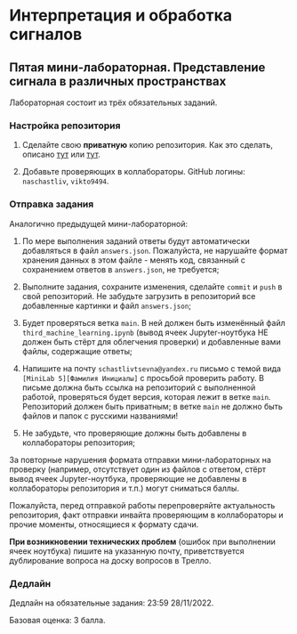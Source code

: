 # Интерпретация и обработка сигналов

## Пятая мини-лабораторная. Представление сигнала в различных пространствах

Лабораторная состоит из трёх обязательных заданий.


### Настройка репозитория

1. Сделайте свою **приватную** копию репозитория.
Как это сделать, описано [тут](https://gist.github.com/0xjac/85097472043b697ab57ba1b1c7530274)
или [тут](https://stackoverflow.com/questions/10065526/github-how-to-make-a-fork-of-public-repository-private).

2. Добавьте проверяющих в коллабораторы. GitHub логины: `naschastliv`, `vikto9494`.

### Отправка задания

Аналогично предыдущей мини-лабораторной:

1. По мере выполнения заданий ответы будут автоматически добавляться в файл `answers.json`.
Пожалуйста, не нарушайте формат хранения данных в этом файле - менять код, связанный
с сохранением ответов в `answers.json`, не требуется;

2. Выполните задания, сохраните изменения, сделайте `commit` и `push` в свой репозиторий. 
Не забудьте загрузить в репозиторий все добавленные картинки и файл `answers.json`;

3. Будет проверяться ветка `main`. В ней должен быть изменённый файл `third_machine_learning.ipynb` (вывод
ячеек Jupyter-ноутбука НЕ должен быть стёрт для облегчения проверки) и добавленные
вами файлы, содержащие ответы;

4. Напишите на почту `schastlivtsevna@yandex.ru` письмо с темой вида
`[MiniLab 5][Фамилия Инициалы]` с просьбой проверить работу. В письме должна быть ссылка
на репозиторий с выполненной работой, проверяться будет версия, которая лежит в ветке `main`.
Репозиторий должен быть приватным; в ветке `main` не должно быть файлов и папок
с русскими названиями!

5. Не забудьте, что проверяющие должны быть добавлены в коллабораторы репозитория;

За повторные нарушения формата отправки мини-лабораторных на проверку (например, отсутствует
один из файлов с ответом, стёрт вывод ячеек Jupyter-ноутбука, проверяющие не добавлены
в коллабораторы репозитория и т.п.) могут сниматься баллы.


Пожалуйста, перед отправкой работы перепроверяйте актуальность репозитория, факт
отправки инвайта проверяющим в коллабораторы и прочие моменты, относящиеся к формату сдачи.


**При возникновении технических проблем** (ошибок при выполнении ячеек ноутбука) пишите на указанную почту,
приветствуется дублирование вопроса на доску вопросов в Трелло.


### Дедлайн

Дедлайн на обязательные задания: 23:59 28/11/2022.

Базовая оценка: 3 балла.
